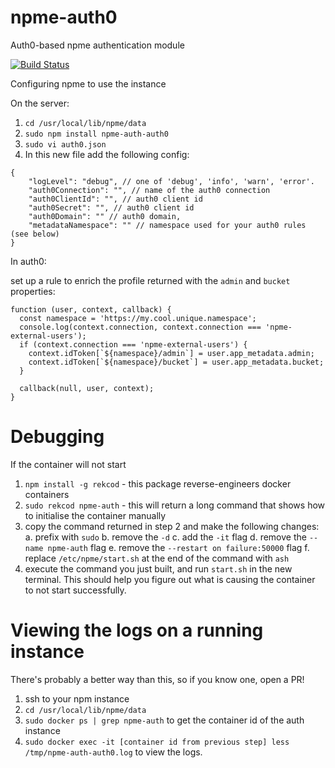# npme-auth0
Auth0-based npme authentication module

[![Build Status](https://travis-ci.org/BrandwatchLtd/npme-auth-auth0.svg?branch=master)](https://travis-ci.org/BrandwatchLtd/npme-auth-auth0)

Configuring npme to use the instance

On the server:

1. `cd /usr/local/lib/npme/data`
2. `sudo npm install npme-auth-auth0`
3. `sudo vi auth0.json`
4. In this new file add the following config:

```
{
    "logLevel": "debug", // one of 'debug', 'info', 'warn', 'error'.
    "auth0Connection": "", // name of the auth0 connection
    "auth0ClientId": "", // auth0 client id
    "auth0Secret": "", // auth0 client id
    "auth0Domain": "" // auth0 domain,
    "metadataNamespace": "" // namespace used for your auth0 rules (see below)
}
```

In auth0:

set up a rule to enrich the profile returned with the `admin` and `bucket` properties:

```
function (user, context, callback) {
  const namespace = 'https://my.cool.unique.namespace';
  console.log(context.connection, context.connection === 'npme-external-users');
  if (context.connection === 'npme-external-users') {
    context.idToken[`${namespace}/admin`] = user.app_metadata.admin;
    context.idToken[`${namespace}/bucket`] = user.app_metadata.bucket;
  }

  callback(null, user, context);
}
```


Debugging
==========

If the container will not start

1. `npm install -g rekcod` - this package reverse-engineers docker containers
2. `sudo rekcod npme-auth` - this will return a long command that shows how to initialise the container manually
3. copy the command returned in step 2 and make the following changes:
    a. prefix with `sudo`
    b. remove the `-d`
    c. add the `-it` flag
    d. remove the `--name npme-auth` flag
    e. remove the `--restart on failure:50000` flag
    f. replace `/etc/npme/start.sh` at the end of the command with `ash`
4. execute the command you just built, and run `start.sh` in the new terminal. This should help you figure out
what is causing the container to not start successfully.

Viewing the logs on a running instance
=================

There's probably a better way than this, so if you know one, open a PR!

1. ssh to your npm instance
2. `cd /usr/local/lib/npme/data`
3. `sudo docker ps | grep npme-auth` to get the container id of the auth instance
4. `sudo docker exec -it [container id from previous step] less /tmp/npme-auth-auth0.log` to view the logs.
